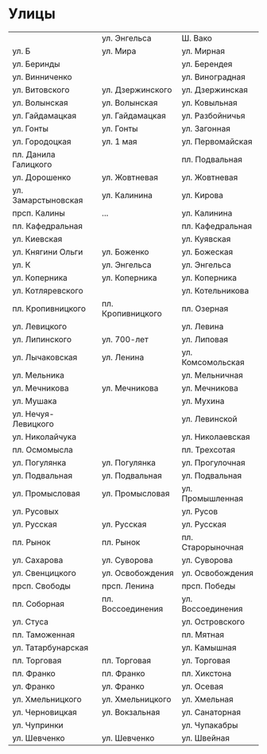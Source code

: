 # Улицы

|                       |                   |                   |
|-----------------------|-------------------|-------------------|
|                       |ул. Энгельса       |Ш. Вако            |
|ул. Б                  |ул. Мира           |ул. Мирная         |
|ул. Беринды            |                   |ул. Берендея       |
|ул. Винниченко         |                   |ул. Виноградная    |
|ул. Витовского         |ул. Дзержинского   |ул. Дзержинская    |
|ул. Волынская          |ул. Волынская      |ул. Ковыльная      |
|ул. Гайдамацкая        |ул. Гайдамацкая    |ул. Разбойничья    |
|ул. Гонты              |ул. Гонты          |ул. Загонная       |
|ул. Городоцкая         |ул. 1 мая          |ул. Первомайская   |
|пл. Данила Галицкого   |                   |пл. Подвальная     |
|ул. Дорошенко          |ул. Жовтневая      |ул. Жовтневая      |
|ул. Замарстыновская    |ул. Калинина       |ул. Кирова         |
|прсп. Калины           |...                |ул. Калинина       |
|пл. Кафедральная       |                   |пл. Кафедральная   |
|ул. Киевская           |                   |ул. Куявская       |
|ул. Княгини Ольги      |ул. Боженко        |ул. Божеская       |
|ул. К                  |ул. Энгельса       |ул. Энгельса       |
|ул. Коперника          |ул. Коперника      |ул. Коперника      |
|ул. Котляревского      |                   |ул. Котельникова   |
|пл. Кропивницкого      |пл. Кропивницкого  |пл. Озерная        |
|ул. Левицкого          |                   |ул. Левина         |
|ул. Липинского         |ул. 700-лет        |ул. Липовая        |
|ул. Лычаковская        |ул. Ленина         |ул. Комсомольская  |
|ул. Мельника           |                   |ул. Мельничная     |
|ул. Мечникова          |ул. Мечникова      |ул. Мечникова      |
|ул. Мушака             |                   |ул. Мухина         |
|ул. Нечуя-Левицкого    |                   |ул. Левинской      |
|ул. Николайчука        |                   |ул. Николаевская   |
|пл. Осмомысла          |                   |пл. Трехсотая      |
|ул. Погулянка          |ул. Погулянка      |ул. Прогулочная    |
|ул. Подвальная         |ул. Подвальная     |ул. Подвальная     |
|ул. Промысловая        |ул. Промысловая    |ул. Промышленная   |
|ул. Русовых            |                   |ул. Русов          |
|ул. Русская            |ул. Русская        |ул. Русская        |
|пл. Рынок              |пл. Рынок          |пл. Старорыночная  |
|ул. Сахарова           |ул. Суворова       |ул. Суворова       |
|ул. Свенцицкого        |ул. Освобождения   |ул. Освобождения   |
|прсп. Свободы          |прсп. Ленина       |прсп. Победы       |
|пл. Соборная           |пл. Воссоединения  |ул. Воссоединения  |
|ул. Стуса              |                   |ул. Островского    |
|пл. Таможенная         |                   |пл. Мятная         |
|ул. Татарбунарская     |                   |ул. Камышная       |
|пл. Торговая           |пл. Торговая       |ул. Торговая       |
|пл. Франко             |пл. Франко         |пл. Хикстона       |
|ул. Франко             |ул. Франко         |ул. Осевая         |
|ул. Хмельницкого       |ул. Хмельницкого   |ул. Хмельная       |
|ул. Черновицкая        |ул. Вокзальная     |ул. Санаторная     |
|ул. Чупринки           |                   |ул. Чупакабры      |
|ул. Шевченко           |ул. Шевченко       |ул. Швейная        |
